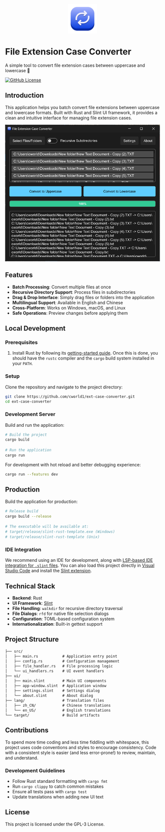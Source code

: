<div align="center">
  <img src="./assets/favicon.png" width="96" height="96" alt="File Extension Case Converter Logo" /> 
</div>

# File Extension Case Converter

A simple tool to convert file extension cases between uppercase and lowercase 🔄

[![GitHub License](https://img.shields.io/github/license/cworld1/ext-case-converter?style=flat)](https://github.com/cworld1/ext-case-converter/blob/main/LICENSE)

## Introduction

This application helps you batch convert file extensions between uppercase and lowercase formats. Built with Rust and Slint UI framework, it provides a clean and intuitive interface for managing file extension cases.

![Application Screenshot](./.github/assets/screenshot.png)

## Features

- **Batch Processing**: Convert multiple files at once
- **Recursive Directory Support**: Process files in subdirectories 
- **Drag & Drop Interface**: Simply drag files or folders into the application
- **Multilingual Support**: Available in English and Chinese
- **Cross-Platform**: Works on Windows, macOS, and Linux
- **Safe Operations**: Preview changes before applying them

## Local Development

### Prerequisites

1. Install Rust by following its [getting-started guide](https://www.rust-lang.org/learn/get-started).
   Once this is done, you should have the `rustc` compiler and the `cargo` build system installed in your `PATH`.

### Setup

Clone the repository and navigate to the project directory:

```bash
git clone https://github.com/cworld1/ext-case-converter.git
cd ext-case-converter
```

### Development Server

Build and run the application:

```bash
# Build the project
cargo build

# Run the application
cargo run
```

For development with hot reload and better debugging experience:

```bash
cargo run --features dev
```

## Production

Build the application for production:

```bash
# Release build
cargo build --release

# The executable will be available at:
# target/release/slint-rust-template.exe (Windows)
# target/release/slint-rust-template (Unix)
```

### IDE Integration

We recommend using an IDE for development, along with [LSP-based IDE integration for `.slint` files](https://github.com/slint-ui/slint/blob/master/tools/lsp/README.md). You can also load this project directly in [Visual Studio Code](https://code.visualstudio.com) and install the [Slint extension](https://marketplace.visualstudio.com/items?itemName=Slint.slint).

## Technical Stack

- **Backend**: Rust
- **UI Framework**: [Slint](https://slint.rs/)
- **File Handling**: `walkdir` for recursive directory traversal
- **File Dialogs**: `rfd` for native file selection dialogs
- **Configuration**: TOML-based configuration system
- **Internationalization**: Built-in gettext support

## Project Structure

```
├── src/
│   ├── main.rs           # Application entry point
│   ├── config.rs         # Configuration management
│   ├── file_handler.rs   # File processing logic
│   └── ui_handlers.rs    # UI event handlers
├── ui/
│   ├── main.slint        # Main UI components
│   ├── app-window.slint  # Application window
│   ├── settings.slint    # Settings dialog
│   └── about.slint       # About dialog
├── lang/                 # Translation files
│   ├── zh_CN/            # Chinese translations
│   └── en_US/            # English translations
└── target/               # Build artifacts
```

## Contributions

To spend more time coding and less time fiddling with whitespace, this project uses code conventions and styles to encourage consistency. Code with a consistent style is easier (and less error-prone!) to review, maintain, and understand.

### Development Guidelines

- Follow Rust standard formatting with `cargo fmt`
- Run `cargo clippy` to catch common mistakes
- Ensure all tests pass with `cargo test`
- Update translations when adding new UI text

## License

This project is licensed under the GPL-3 License.
